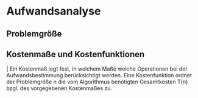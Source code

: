 # Aufwandsanalyse

## Problemgröße

## Kostenmaße und Kostenfunktionen

| Ein Kostenmaß legt fest, in welchem Maße welche Operationen bei der Aufwandsbestimmung berücksichtigt werden. Eine Kostenfunktion ordnet der Problemgröße n die vom Algorithmus benötigten Gesamtkosten T(n) bzgl. des vorgegebenen Kostenmaßes zu. 
